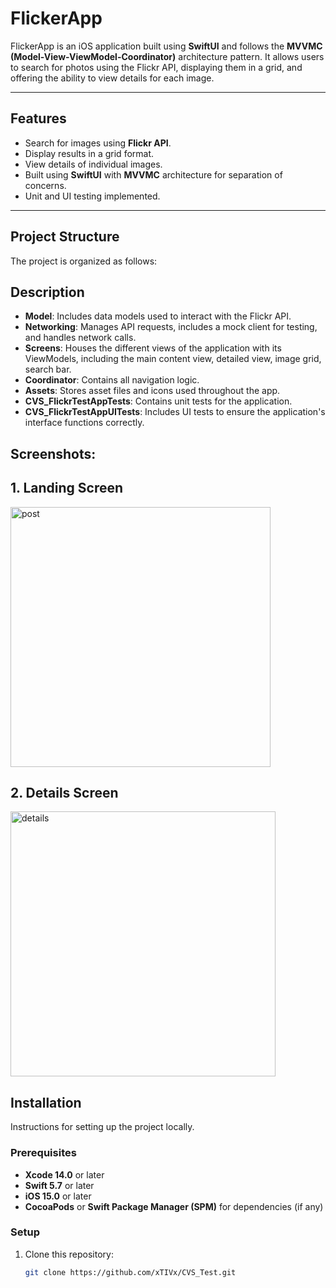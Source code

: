 # FlickerApp

FlickerApp is an iOS application built using **SwiftUI** and follows the **MVVMC (Model-View-ViewModel-Coordinator)** architecture pattern. It allows users to search for photos using the Flickr API, displaying them in a grid, and offering the ability to view details for each image.

---

## Features

- Search for images using **Flickr API**.
- Display results in a grid format.
- View details of individual images.
- Built using **SwiftUI** with **MVVMC** architecture for separation of concerns.
- Unit and UI testing implemented.

---

## Project Structure

The project is organized as follows:

## Description

- **Model**: Includes data models used to interact with the Flickr API.
- **Networking**: Manages API requests, includes a mock client for testing, and handles network calls.
- **Screens**: Houses the different views of the application with its ViewModels, including the main content view, detailed view, image grid, search bar.
- **Coordinator**: Contains all navigation logic.
- **Assets**: Stores asset files and icons used throughout the app.
- **CVS_FlickrTestAppTests**: Contains unit tests for the application.
- **CVS_FlickrTestAppUITests**: Includes UI tests to ensure the application's interface functions correctly.

## Screenshots: 
## 1. Landing Screen
<img width="416" alt="post" src="https://github.com/user-attachments/assets/fad9450e-5df7-46d8-bd51-5f25471dce29">



## 2. Details Screen
<img width="424" alt="details" src="https://github.com/user-attachments/assets/ecfd614d-2e58-4a58-b685-29fcb023ff2e">



## Installation

Instructions for setting up the project locally.

### Prerequisites

- **Xcode 14.0** or later
- **Swift 5.7** or later
- **iOS 15.0** or later
- **CocoaPods** or **Swift Package Manager (SPM)** for dependencies (if any)

### Setup

1. Clone this repository:
   ```bash
   git clone https://github.com/xTIVx/CVS_Test.git
